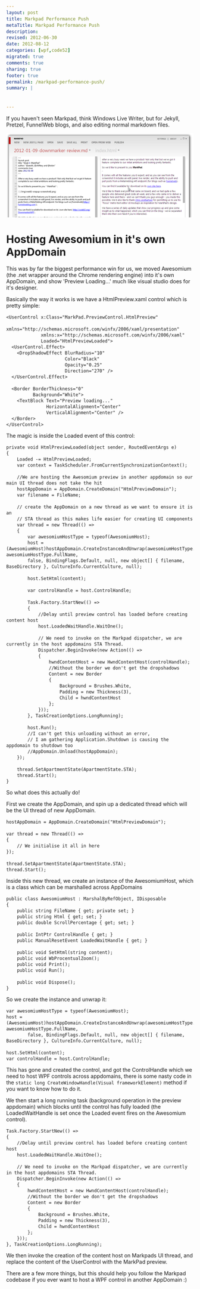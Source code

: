 ```yaml
---
layout: post
title: Markpad Performance Push
metaTitle: Markpad Performance Push
description: 
revised: 2012-06-30
date: 2012-08-12
categories: [wpf,code52]
migrated: true
comments: true
sharing: true
footer: true
permalink: /markpad-performance-push/
summary: | 
  

---
```

If you haven't seen Markpad, think Windows Live Writer, but for Jekyll, Pretzel, FunnelWeb blogs, and also editing normal markdown files.

![MarkPad](/assets/posts/2012-08-12-markpad-performance-push/screenshot.png)

# Hosting Awesomium in it's own AppDomain
This was by far the biggest performance win for us, we moved Awesomium (the .net wrapper around the Chrome rendering engine) into it's own AppDomain, and show 'Preview Loading...' much like visual studio does for it's designer.

Basically the way it works is we have a HtmlPreview.xaml control which is pretty simple:

    <UserControl x:Class="MarkPad.PreviewControl.HtmlPreview"
                 xmlns="http://schemas.microsoft.com/winfx/2006/xaml/presentation"
                 xmlns:x="http://schemas.microsoft.com/winfx/2006/xaml"
                 Loaded="HtmlPreviewLoaded">
      <UserControl.Effect>
        <DropShadowEffect BlurRadius="10"
                          Color="Black"
                          Opacity="0.25"
                          Direction="270" />
      </UserControl.Effect>
    
      <Border BorderThickness="0"
              Background="White">
        <TextBlock Text="Preview loading..."
                   HorizontalAlignment="Center"
                   VerticalAlignment="Center" />
      </Border>
    </UserControl>

The magic is inside the Loaded event of this control:

    private void HtmlPreviewLoaded(object sender, RoutedEventArgs e)
    {
        Loaded -= HtmlPreviewLoaded;
        var context = TaskScheduler.FromCurrentSynchronizationContext();

        //We are hosting the Awesomium preview in another appdomain so our main UI thread does not take the hit
        hostAppDomain = AppDomain.CreateDomain("HtmlPreviewDomain");
        var filename = FileName;

        // create the AppDomain on a new thread as we want to ensure it is an 
        // STA thread as this makes life easier for creating UI components
        var thread = new Thread(() =>
        {
            var awesomiumHostType = typeof(AwesomiumHost);
            host = (AwesomiumHost)hostAppDomain.CreateInstanceAndUnwrap(awesomiumHostType.Assembly.FullName, awesomiumHostType.FullName,
            false, BindingFlags.Default, null, new object[] { filename, BaseDirectory }, CultureInfo.CurrentCulture, null);

            host.SetHtml(content);

            var controlHandle = host.ControlHandle;

            Task.Factory.StartNew(() =>
            {
                //Delay until preview control has loaded before creating content host
                host.LoadedWaitHandle.WaitOne();

                // We need to invoke on the Markpad dispatcher, we are currently in the host appdomains STA Thread.
                Dispatcher.BeginInvoke(new Action(() =>
                {
                    hwndContentHost = new HwndContentHost(controlHandle);
                    //Without the border we don't get the dropshadows
                    Content = new Border
                    {
                        Background = Brushes.White,
                        Padding = new Thickness(3),
                        Child = hwndContentHost
                    };
                }));
            }, TaskCreationOptions.LongRunning);

            host.Run();
            //I can't get this unloading without an error, 
            // I am gathering Application.Shutdown is causing the appdomain to shutdown too
            //AppDomain.Unload(hostAppDomain);
        });

        thread.SetApartmentState(ApartmentState.STA);
        thread.Start();
    }

So what does this actually do!

First we create the AppDomain, and spin up a dedicated thread which will be the UI thread of new AppDomain.

    hostAppDomain = AppDomain.CreateDomain("HtmlPreviewDomain");

    var thread = new Thread(() =>
    {
        // We initialise it all in here
    });

    thread.SetApartmentState(ApartmentState.STA);
    thread.Start();

Inside this new thread, we create an instance of the AwesomiumHost, which is a class which can be marshalled across AppDomains

    public class AwesomiumHost : MarshalByRefObject, IDisposable
    {
        public string FileName { get; private set; }
        public string Html { get; set; }
        public double ScrollPercentage { get; set; }

        public IntPtr ControlHandle { get; }
        public ManualResetEvent LoadedWaitHandle { get; }

        public void SetHtml(string content);
        public void WbProcentualZoom();
        public void Print();
        public void Run();

        public void Dispose();
    }

So we create the instance and unwrap it:

    var awesomiumHostType = typeof(AwesomiumHost);
    host = (AwesomiumHost)hostAppDomain.CreateInstanceAndUnwrap(awesomiumHostType.Assembly.FullName, awesomiumHostType.FullName,
            false, BindingFlags.Default, null, new object[] { filename, BaseDirectory }, CultureInfo.CurrentCulture, null);

    host.SetHtml(content);
    var controlHandle = host.ControlHandle;

This has gone and created the control, and got the ControlHandle which we need to host WPF controls across appdomains, there is some nasty code in the `static long CreateWindowHandle(Visual frameworkElement)` method if you want to know how to do it.

We then start a long running task (background operation in the preview appdomain) which blocks until the control has fully loaded (the LoadedWaitHandle is set once the Loaded event fires on the Awesomium control).

    Task.Factory.StartNew(() =>
    {
        //Delay until preview control has loaded before creating content host
        host.LoadedWaitHandle.WaitOne();

        // We need to invoke on the Markpad dispatcher, we are currently in the host appdomains STA Thread.
        Dispatcher.BeginInvoke(new Action(() =>
        {
            hwndContentHost = new HwndContentHost(controlHandle);
            //Without the border we don't get the dropshadows
            Content = new Border
            {
                Background = Brushes.White,
                Padding = new Thickness(3),
                Child = hwndContentHost
            };
        }));
    }, TaskCreationOptions.LongRunning);

We then invoke the creation of the content host on Markpads UI thread, and replace the content of the UserControl with the MarkPad preview.

There are a few more things, but this should help you follow the Markpad codebase if you ever want to host a WPF control in another AppDomain :)